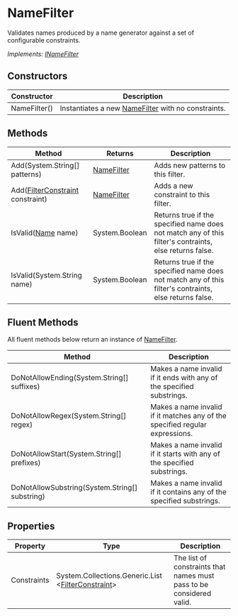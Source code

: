 # NameFilter

Validates names produced by a name generator against a set of configurable constraints.

*Implements: [INameFilter](inamefilter.md)*

## Constructors

| Constructor | Description |
|-------------|-------------|
| NameFilter() | Instantiates a new [NameFilter](namefilter.md) with no constraints. |

## Methods

| Method | Returns | Description |
|--------|---------|-------------|
| Add(System.String[] patterns)| [NameFilter](namefilter.md) | Adds new patterns to this filter. |
| Add([FilterConstraint](filterconstraint.md) constraint)| [NameFilter](namefilter.md) | Adds a new constraint to this filter. |
| IsValid([Name](name.md) name)| System.Boolean | Returns true if the specified name does not match any of this filter's contraints, else returns false. |
| IsValid(System.String name)| System.Boolean | Returns true if the specified name does not match any of this filter's contraints, else returns false. |

## Fluent Methods
All fluent methods below return an instance of [NameFilter](namefilter.md).

| Method | Description |
|--------|-------------|
| DoNotAllowEnding(System.String[] suffixes)| Makes a name invalid if it ends with any of the specified substrings. |
| DoNotAllowRegex(System.String[] regex)| Makes a name invalid if it matches any of the specified regular expressions. |
| DoNotAllowStart(System.String[] prefixes)| Makes a name invalid if it starts with any of the specified substrings. |
| DoNotAllowSubstring(System.String[] substring)| Makes a name invalid if it contains any of the specified substrings. |

## Properties

| Property | Type | Description |
|----------|------|-------------|
| Constraints | System.Collections.Generic.List &lt;[FilterConstraint](filterconstraint.md)&gt; | The list of constraints that names must pass to be considered valid. |
